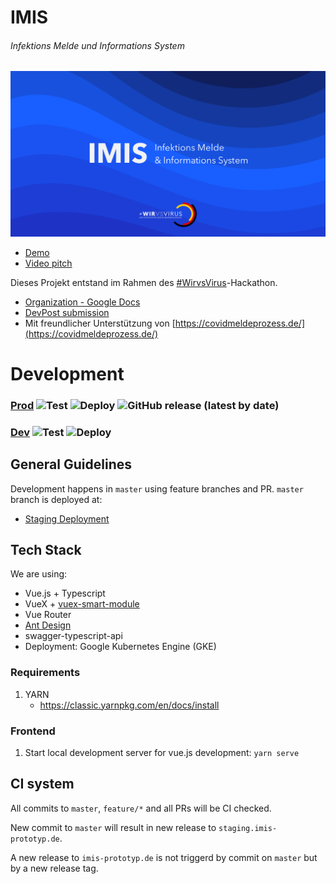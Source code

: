 # IMIS
###### Infektions Melde und Informations System

[![IMIS Cover](public/web-imis.png)](http://www.youtube.com/watch?v=XIIlMh3Lbsc "Pitch")

  * [Demo](https://imis-prototyp.de)
  * [Video pitch](https://www.youtube.com/watch?v=XIIlMh3Lbsc)
 
Dieses Projekt entstand im Rahmen des [#WirvsVirus](https://wirvsvirushackathon.org/)-Hackathon. 
 
  * [Organization - Google Docs](https://docs.google.com/document/d/1nEf7WGs6BJ9qcHcuUoVzV1i01kIPH0ENQihb6B7yiI4/edit?usp=sharing)
  * [DevPost submission](https://devpost.com/software/imis-infektions-melde-und-informations-system)
  * Mit freundlicher Unterstützung von [https://covidmeldeprozess.de/](https://covidmeldeprozess.de/)
  
# Development
### [Prod](https://imis-prototyp.de) ![Test](https://github.com/ImisDevelopers/1_011_a_infektionsfall_uebermittellung/workflows/Build%20and%20Test/badge.svg?branch=master&event=push) ![Deploy](https://github.com/ImisDevelopers/1_011_a_infektionsfall_uebermittellung/workflows/Deploy/badge.svg) ![GitHub release (latest by date)](https://img.shields.io/github/v/release/imisDevelopers/1_011_a_infektionsfall_uebermittellung?color=green)
### [Dev](https://staing.imis-prototyp.de) ![Test](https://github.com/ImisDevelopers/1_011_a_infektionsfall_uebermittellung/workflows/Build%20and%20Test/badge.svg?branch=dev&event=push) ![Deploy](https://github.com/ImisDevelopers/1_011_a_infektionsfall_uebermittellung/workflows/Deploy/badge.svg?branch=dev&event=push)

## General Guidelines

Development happens in `master` using feature branches and PR. 
`master` branch is deployed at:

   * [Staging Deployment](https://staging.imis-prototyp.de)

## Tech Stack

We are using:
 - Vue.js + Typescript
 - VueX + [vuex-smart-module](https://github.com/ktsn/vuex-smart-module)
 - Vue Router
 - [Ant Design](https://www.antdv.com/) 
 - swagger-typescript-api
 - Deployment: Google Kubernetes Engine (GKE)

### Requirements
1. YARN 
   - https://classic.yarnpkg.com/en/docs/install

### Frontend
1. Start local development server for vue.js development: 
```yarn serve```

## CI system
All commits to `master`, `feature/*` and all PRs will be CI checked.

New commit to `master` will result in new release to `staging.imis-prototyp.de`.

A new release to `imis-prototyp.de` is not triggerd by commit on `master` but by a new release tag. 
